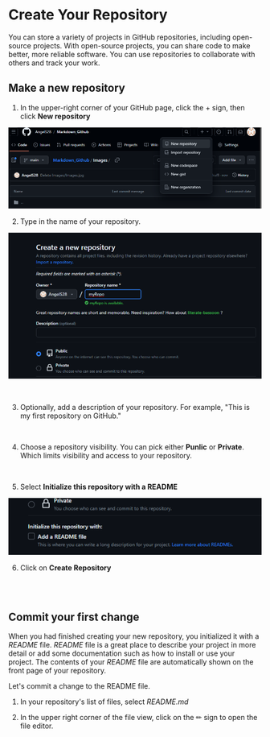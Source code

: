 # Create Your Repository 

You can store a variety of projects in GitHub repositories, including open-source projects. With open-source projects, you can share code to make better, more reliable software. You can use repositories to collaborate with others and track your work. 

## Make a new repository 

1. In the upper-right corner of your GitHub page, click the + sign, then click **New repository** 

![](https://github.com/AngelS28/Markdown_Github/blob/main/Images/newRepo.png)

2. Type in the name of your repository.

![](https://github.com/AngelS28/Markdown_Github/blob/main/Images/nameRepo.png)

<br />

3. Optionally, add a description of your repository. For example, "This is my first repository on GitHub."
<br />

4. Choose a repository visibility. You can pick either **Punlic** or **Private**. Which limits visibility and access to your repository. <br />
<br />

5. Select **Initialize this repository with a README** 

![](https://github.com/AngelS28/Markdown_Github/blob/main/Images/README.png)

6. Click on **Create Repository**
<br />
<br />

## Commit your first change 

When you had finished creating your new repository, you initialized it with a *README* file. *README* file is a great place to describe your project in more detail or add some documentation such as how to install or use your project. The contents of your *README* file are automatically shown on the front page of your repository.
<br />

Let's commit a change to the README file. 
<br />

1. In your repository's list of files, select *README.md*


2. In the upper right corner of the file view, click on the  ✏ sign to open the file editor.

 

